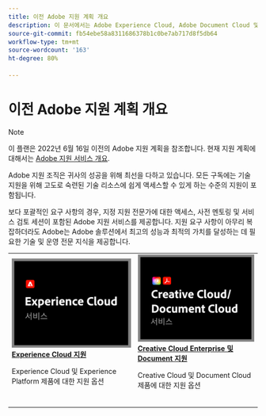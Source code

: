 ```yaml
---
title: 이전 Adobe 지원 계획 개요
description: 이 문서에서는 Adobe Experience Cloud, Adobe Document Cloud 및 Adobe Creative Cloud에 대한 고객 지원 옵션에 대한 요약을 제공합니다.
source-git-commit: fb54ebe58a8311686378b1c0be7ab717d8f5db64
workflow-type: tm+mt
source-wordcount: '163'
ht-degree: 80%

---
```


# 이전 Adobe 지원 계획 개요

>[!NOTE]
>
>이 플랜은 2022년 6월 16일 이전의 Adobe 지원 계획을 참조합니다. 현재 지원 계획에 대해서는 [Adobe 지원 서비스 개요](overview.md).

Adobe 지원 조직은 귀사의 성공을 위해 최선을 다하고 있습니다. 모든 구독에는 기술 지원을 위해 고도로 숙련된 기술 리소스에 쉽게 액세스할 수 있게 하는 수준의 지원이 포함됩니다.

보다 포괄적인 요구 사항의 경우, 지정 지원 전문가에 대한 액세스, 사전 멘토링 및 서비스 검토 세션이 포함된 Adobe 지원 서비스를 제공합니다. 지원 요구 사항이 아무리 복잡하더라도 Adobe는 Adobe 솔루션에서 최고의 성능과 최적의 가치를 달성하는 데 필요한 기술 및 운영 전문 지식을 제공합니다.

<table style="table-layout:fixed">
<tr>
  <td>
    <a href="dx-overview.md">
    <img alt="DX 지원" src="assets/ECthumbnail.png"/>
    </a>
    <div>
    <a href="dx-overview.md"><strong>Experience Cloud 지원</strong></a>
    </div>
    <p>Experience Cloud 및 Experience Platform 제품에 대한 지원 옵션</p>
    <br>
  </td>
  <td>
    <a href="dme-overview.md">
      <img alt="비즈니스" src="assets/CCDCThumbnail.png">
    </a>
    <div>
    <a href="dme-overview.md"><strong>Creative Cloud Enterprise 및 Document 지원</strong></a>
    </div>
    <p>Creative Cloud 및 Document Cloud 제품에 대한 지원 옵션</p>
    <br>
  </td>
</tr>
</table>
